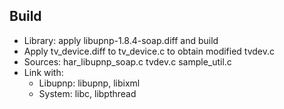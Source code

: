 ## Build

- Library: apply libupnp-1.8.4-soap.diff and build
- Apply tv_device.diff to tv_device.c to obtain modified tvdev.c
- Sources:
     har_libupnp_soap.c
     tvdev.c
     sample_util.c
- Link with:
    - Libupnp: libupnp, libixml
    - System: libc, libpthread

